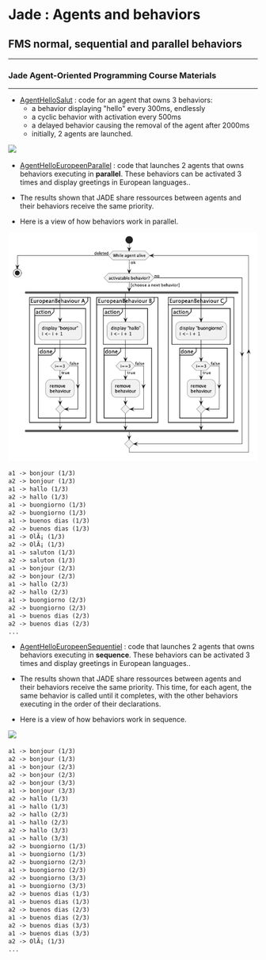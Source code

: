 # Jade : Agents and behaviors

## FMS normal, sequential and parallel behaviors

---
### Jade Agent-Oriented Programming Course Materials

---

- [AgentHelloSalut](https://github.com/EmmanuelADAM/jade/blob/english/behaviorTests/AgentHelloSalut.java) : code for an 
  agent that owns 3 behaviors:
    - a behavior displaying "hello" every 300ms, endlessly
    - a cyclic behavior with activation every 500ms
    - a delayed behavior causing the removal of the agent after 2000ms
    - initially, 2 agents are launched.
<!--
```
@startuml helloSalut

start
while (While agent alive) is (ok)
if (activatable behavior ?) then ([select next behavior])
    fork
    partition "Behaviour" {
      partition "action" {
          ::display "Hello everybody";
          :pause 300ms;
      }
      partition "done" {
          :return False;
      }
    }
    fork again
    partition "CyclicBehaviour: each 500ms" {
      partition "onTick" {
          ::display "Hi !";
      }
    }
    fork again
    partition "WakerBehaviour: in 2000ms" {
      partition "onWake" {
          ::delete Agent;
      }
    }
    end fork
 else(no)
 endif 
  endwhile (deleted)
stop

@enduml```
-->

![](helloSalut.png)

- [AgentHelloEuropeenParallel](https://github.com/EmmanuelADAM/jade/blob/english/behaviorTests/AgentHelloEuropeenParallel.java) :
  code that launches 2 agents that owns behaviors executing in **parallel**. These behaviors can be activated 3 
  times and display greetings in European languages..
- The results shown that JADE share ressources between agents and their behaviors receive the same priority.

- Here is a view of how behaviors work in parallel.


<!--
```
@startuml HelloEuropeenParallel

start
while (While agent alive) is (ok)
if (activatable behavior?) then ([choose a next behavior])
    fork
    partition "EuropeanBehaviour A" {
      partition "action" {
          :display "bonjour"
          i <- i + 1;
      }
      partition "done" {
      if (i==3) then (true)
        :remove 
        behaviour;
      else (false)
      endif 
      }
    }
    fork again
    partition "EuropeanBehaviour B" {
      partition "action" {
          :display "hallo"
          i <- i + 1;
      }
      partition "done" {
      if (i==3) then (true)
        :remove 
        behaviour;
      else (false)
      endif 
      }
    }
    fork again
    partition "EuropeanBehaviour C" {
      partition "action" {
          :display "buongiorno"
          i <- i + 1;
      }
      partition "done" {
      if (i==3) then (true)
        :remove 
        behaviour;
      else (false)
      endif 
      }
    }
    end fork
else (no)
 endif 
  endwhile (deleted)
stop

@enduml```
-->

![](HelloEuropeenParallel.png)

```
a1 -> bonjour (1/3)
a2 -> bonjour (1/3)
a1 -> hallo (1/3)
a2 -> hallo (1/3)
a1 -> buongiorno (1/3)
a2 -> buongiorno (1/3)
a1 -> buenos dias (1/3)
a2 -> buenos dias (1/3)
a1 -> OlÃ¡ (1/3)
a2 -> OlÃ¡ (1/3)
a1 -> saluton (1/3)
a2 -> saluton (1/3)
a1 -> bonjour (2/3)
a2 -> bonjour (2/3)
a1 -> hallo (2/3)
a2 -> hallo (2/3)
a1 -> buongiorno (2/3)
a2 -> buongiorno (2/3)
a1 -> buenos dias (2/3)
a2 -> buenos dias (2/3)
...
```

- [AgentHelloEuropeenSequentiel](https://github.com/EmmanuelADAM/jade/blob/english/behaviorTests/AgentHelloEuropeenSequentiel.java) :
  code that launches 2 agents that owns behaviors executing in **sequence**. These behaviors can be activated 3
  times and display greetings in European languages..
- The results shown that JADE share ressources between agents and their behaviors receive the same priority. This time, for each agent, the same behavior is called until it completes, with the other behaviors executing in the order of their declarations.

- Here is a view of how behaviors work in sequence.
<!--
```
@startuml HelloEuropeenSequentiel

start
while (While agent alive) is (ok)
  if (EuropeanBehaviour A 
  exists) then (true)
    partition "EuropeanBehaviour A" {
      partition "action" {
          :display "bonjour"
          i <- i + 1;
      }
      partition "done" {
      if (i==3) then (true)
        :remove 
        behaviour;
      else (false)
      endif 
      }
    }
  elseif (EuropeanBehaviour B 
exists) then (true)
    partition "EuropeanBehaviour B" {
      partition "action" {
          :display "hallo"
          i <- i + 1;
      }
      partition "done" {
      if (i==3) then (true) 
        :remove 
        behaviour;
      else (false)
      endif 
      }
    }
  elseif (EuropeanBehaviour C 
exists) then (true)
    partition "EuropeanBehaviour C" {
      partition "action" {
          :display "buongiorno"
          i <- i + 1;
      }
      partition "done" {
      if (i==3) then (true)
        :remove 
        behaviour;
      else (false)
      endif 
      }
    }
  endif
  endwhile (deleted)
stop

@enduml```
-->

![](HelloEuropeenSequentiel.png)

```
a1 -> bonjour (1/3)
a2 -> bonjour (1/3)
a1 -> bonjour (2/3)
a2 -> bonjour (2/3)
a2 -> bonjour (3/3)
a1 -> bonjour (3/3)
a2 -> hallo (1/3)
a1 -> hallo (1/3)
a2 -> hallo (2/3)
a1 -> hallo (2/3)
a2 -> hallo (3/3)
a1 -> hallo (3/3)
a2 -> buongiorno (1/3)
a1 -> buongiorno (1/3)
a2 -> buongiorno (2/3)
a1 -> buongiorno (2/3)
a2 -> buongiorno (3/3)
a1 -> buongiorno (3/3)
a2 -> buenos dias (1/3)
a1 -> buenos dias (1/3)
a2 -> buenos dias (2/3)
a1 -> buenos dias (2/3)
a2 -> buenos dias (3/3)
a1 -> buenos dias (3/3)
a2 -> OlÃ¡ (1/3)
...
```
